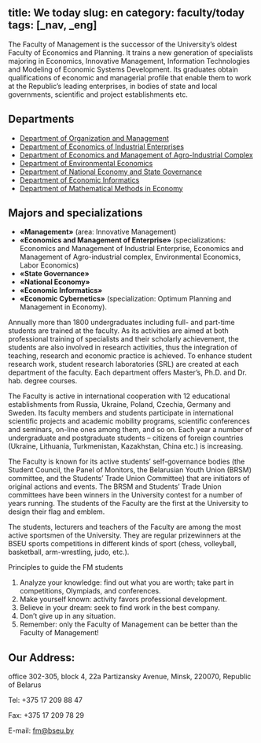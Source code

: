 title: We today
slug: en
category: faculty/today
tags: [_nav, _eng]
---

The Faculty of Management is the successor of the University’s oldest Faculty of Economics and Planning. It trains a new generation of specialists majoring in Economics, Innovative Management, Information Technologies and Modeling of Economic Systems Development. Its graduates obtain qualifications of economic and managerial profile that enable them to work at the Republic’s leading enterprises, in bodies of state and local governments, scientific and project establishments etc.

Departments
-----------
*   [Department of Organization and Management](/departments/organization_and_management/en)
*   [Department of Economics of Industrial Enterprises](/departments/industrial_economics/en)
*   [Department of Economics and Management of Agro-Industrial Complex](/departments/agricultural_economics/en)
*   [Department of Environmental Economics](/departments/environmental_economics/en)
*   [Department of National Economy and State Governance](/departments/national_economy/en)
*   [Department of Economic Informatics](/departments/economic_informatics/en)
*   [Department of Mathematical Methods in Economy](/departments/economic_cybernetics/en)

Majors and specializations
--------------------------

*   **«Management»** (area: Innovative Management)
*   **«Economics and Management of Enterprise»** (specializations: Economics and Management of Industrial Enterprise, Economics and Management of Agro-industrial complex, Environmental Economics, Labor Economics)
*   **«State Governance»**
*   **«National Economy»**
*   **«Economic Informatics»**
*   **«Economic Cybernetics»** (specialization: Optimum Planning and Management in Economy).

Annually more than 1800 undergraduates including full- and part-time students are trained at the  faculty. As its activities are aimed at both professional training of specialists and their scholarly achievement, the students are also involved in research activities, thus the integration of teaching, research and economic practice is achieved. To enhance student research work, student research laboratories (SRL) are created at each department of the faculty. Each department offers Master’s, Ph.D. and Dr. hab. degree courses.

The Faculty is active in international cooperation with 12 educational establishments from Russia, Ukraine, Poland, Czechia, Germany and Sweden. Its faculty members and students participate in international scientific projects and academic mobility programs, scientific conferences and seminars, on-line ones among them, and so on. Each year a number of undergraduate and postgraduate students – citizens of foreign countries (Ukraine, Lithuania, Turkmenistan, Kazakhstan, China etc.) is increasing.

The Faculty is known for its active students’ self-governance bodies (the Student Council, the Panel of Monitors, the Belarusian Youth Union (BRSM) committee, and the Students’ Trade Union Committee) that are initiators of original actions and events. The BRSM and Students’ Trade Union committees have been winners in the University contest for a number of years running. The students of the Faculty are the first at the University to design their flag and emblem.

The students, lecturers and teachers of the Faculty are among the most active sportsmen of the University. They are regular prizewinners at the BSEU sports competitions in different kinds of sport (chess, volleyball, basketball, arm-wrestling, judo, etc.).

Principles to guide the FM students

1. Analyze your knowledge: find out what you are worth; take part in competitions, Olympiads, and conferences.
2. Make yourself known: activity favors professional development.
3. Believe in your dream: seek to find work in the best company.
4. Don’t give up in any situation.
5. Remember: only the Faculty of Management can be better than the Faculty of Management!

Our Address:
------------

office 302-305, block 4, 22a Partizansky Avenue, Minsk, 220070, Republic of Belarus

Tel: +375 17 209 88 47

Fax: +375 17 209 78 29

E-mail: <fm@bseu.by>
